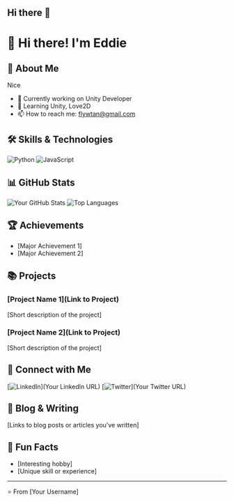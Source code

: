 ## Hi there 👋

# 👋 Hi there! I'm Eddie

## 🚀 About Me
Nice

- 🔭 Currently working on Unity Developer
- 🌱 Learning Unity, Love2D
- 📫 How to reach me: flywtan@gmail.com

## 🛠️ Skills & Technologies
![Python](https://img.shields.io/badge/Python-3776AB?style=for-the-badge&logo=python&logoColor=white)
![JavaScript](https://img.shields.io/badge/JavaScript-F7DF1E?style=for-the-badge&logo=javascript&logoColor=black)
<!-- Add more technology badges as needed -->

## 📊 GitHub Stats
![Your GitHub Stats]([https://github-readme-stats.vercel.app/api?username=yourusername&show_icons=true&theme=radical](https://github.com/tanhtt))
![Top Languages]([https://github-readme-stats.vercel.app/api/top-langs/?username=yourusername&layout=compact](https://github.com/tanhtt))

## 🏆 Achievements
- [Major Achievement 1]
- [Major Achievement 2]

## 📚 Projects
### [Project Name 1](Link to Project)
[Short description of the project]

### [Project Name 2](Link to Project)
[Short description of the project]

## 🤝 Connect with Me
[![LinkedIn](https://img.shields.io/badge/LinkedIn-0077B5?style=for-the-badge&logo=linkedin&logoColor=white)](Your LinkedIn URL)
[![Twitter](https://img.shields.io/badge/Twitter-1DA1F2?style=for-the-badge&logo=twitter&logoColor=white)](Your Twitter URL)

## 📝 Blog & Writing
[Links to blog posts or articles you've written]

## 🎵 Fun Facts
- [Interesting hobby]
- [Unique skill or experience]

---
⭐️ From [Your Username]

<!--

Here are some ideas to get you started:

- 🔭 I’m currently working on ...
- 🌱 I’m currently learning ...
- 👯 I’m looking to collaborate on ...
- 🤔 I’m looking for help with ...
- 💬 Ask me about ...
- 📫 How to reach me: ...
- 😄 Pronouns: ...
- ⚡ Fun fact: ...
-->
